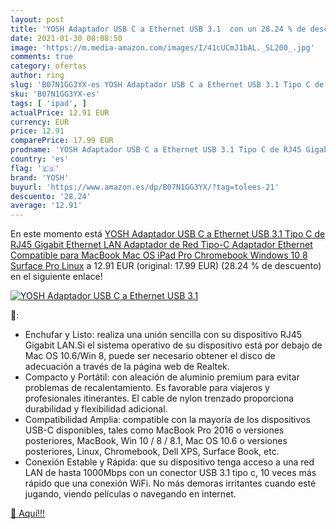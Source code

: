 ```yaml
---
layout: post
title: 'YOSH Adaptador USB C a Ethernet USB 3.1  con un 28.24 % de descuento'
date: 2021-01-30 08:08:50
image: 'https://m.media-amazon.com/images/I/41cUCmJ1bAL._SL200_.jpg'
comments: true
category: ofertas
author: ring
slug: 'B07N1GG3YX-es YOSH Adaptador USB C a Ethernet USB 3.1 Tipo C de RJ45...'
sku: 'B07N1GG3YX-es'
tags: [ 'ipad', ]
actualPrice: 12.91 EUR
currency: EUR
price: 12.91
comparePrice: 17.99 EUR
prodname: 'YOSH Adaptador USB C a Ethernet USB 3.1 Tipo C de RJ45 Gigabit Ethernet LAN Adaptador de Red Tipo-C Adaptador Ethernet Compatible para MacBook Mac OS iPad Pro Chromebook Windows 10 8 Surface Pro Linux'
country: 'es'
flag: '🇪🇸'
brand: 'YOSH'
buyurl: 'https://www.amazon.es/dp/B07N1GG3YX/?tag=tolees-21'
descuento: '28.24'
average: '12.91'
---
```


En este momento está [YOSH Adaptador USB C a Ethernet USB 3.1 Tipo C de RJ45 Gigabit Ethernet LAN Adaptador de Red Tipo-C Adaptador Ethernet Compatible para MacBook Mac OS iPad Pro Chromebook Windows 10 8 Surface Pro Linux](https://www.amazon.es/dp/B07N1GG3YX/?tag=tolees-21) a 12.91 EUR (original: 17.99 EUR) (28.24 %  de descuento) en el siguiente enlace!

[![YOSH Adaptador USB C a Ethernet USB 3.1 ](https://m.media-amazon.com/images/I/41cUCmJ1bAL._SL200_.jpg)](https://www.amazon.es/dp/B07N1GG3YX/?tag=tolees-21)

🔎:

- Enchufar y Listo: realiza una unión sencilla con su dispositivo RJ45 Gigabit LAN.Si el sistema operativo de su dispositivo está por debajo de Mac OS 10.6/Win 8, puede ser necesario obtener el disco de adecuación a través de la página web de Realtek.
- Compacto y Portátil: con aleación de aluminio premium para evitar problemas de recalentamiento. Es favorable para viajeros y profesionales itinerantes. El cable de nylon trenzado proporciona durabilidad y flexibilidad adicional.
- Compatibilidad Amplia: compatible con la mayoría de los dispositivos USB-C disponibles, tales como MacBook Pro 2016 o versiones posteriores, MacBook, Win 10 / 8 / 8.1, Mac OS 10.6 o versiones posteriores, Linux, Chromebook, Dell XPS, Surface Book, etc.
- Conexión Estable y Rápida: que su dispositivo tenga acceso a una red LAN de hasta 1000Mbps con un conector USB 3.1 tipo c, 10 veces más rápido que una conexión WiFi. No más demoras irritantes cuando esté jugando, viendo películas o navegando en internet.

[🛒 Aquí!!!](https://www.amazon.es/dp/B07N1GG3YX/?tag=tolees-21)
